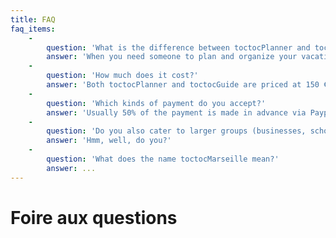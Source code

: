 ```yaml
---
title: FAQ
faq_items:
    -
        question: 'What is the difference between toctocPlanner and toctocGuide?'
        answer: 'When you need someone to plan and organize your vacation in the south of France, toctocPlanner is for you. If you need someone to show you around in person, choose toctocGuide.'
    -
        question: 'How much does it cost?'
        answer: 'Both toctocPlanner and toctocGuide are priced at 150 €.'
    -
        question: 'Which kinds of payment do you accept?'
        answer: 'Usually 50% of the payment is made in advance via Paypal. The remainder is to be paid on site in Marseille.'
    -
        question: 'Do you also cater to larger groups (businesses, school classes)?'
        answer: 'Hmm, well, do you?'
    -
        question: 'What does the name toctocMarseille mean?'
        answer: ...
---
```


# Foire aux questions